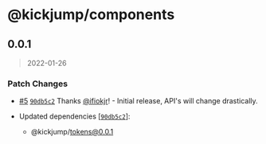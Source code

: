 # @kickjump/components

## 0.0.1

> 2022-01-26

### Patch Changes

- [#5](https://github.com/kickjump/kickjump/pull/5) [`90db5c2`](https://github.com/kickjump/kickjump/commit/90db5c21f2319ea9fabb6483fc8998dbd4522a7d) Thanks [@ifiokjr](https://github.com/ifiokjr)! - Initial release, API's will change drastically.

- Updated dependencies [[`90db5c2`](https://github.com/kickjump/kickjump/commit/90db5c21f2319ea9fabb6483fc8998dbd4522a7d)]:
  - @kickjump/tokens@0.0.1
